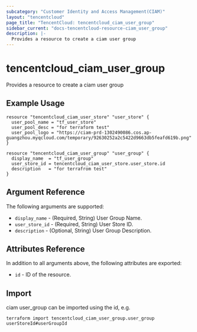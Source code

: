 ```yaml
---
subcategory: "Customer Identity and Access Management(CIAM)"
layout: "tencentcloud"
page_title: "TencentCloud: tencentcloud_ciam_user_group"
sidebar_current: "docs-tencentcloud-resource-ciam_user_group"
description: |-
  Provides a resource to create a ciam user group
---
```


# tencentcloud_ciam_user_group

Provides a resource to create a ciam user group

## Example Usage

```hcl
resource "tencentcloud_ciam_user_store" "user_store" {
  user_pool_name = "tf_user_store"
  user_pool_desc = "for terraform test"
  user_pool_logo = "https://ciam-prd-1302490086.cos.ap-guangzhou.myqcloud.com/temporary/92630252a2c5422d9663db5feafd619b.png"
}

resource "tencentcloud_ciam_user_group" "user_group" {
  display_name  = "tf_user_group"
  user_store_id = tencentcloud_ciam_user_store.user_store.id
  description   = "for terrafrom test"
}
```

## Argument Reference

The following arguments are supported:

* `display_name` - (Required, String) User Group Name.
* `user_store_id` - (Required, String) User Store ID.
* `description` - (Optional, String) User Group Description.

## Attributes Reference

In addition to all arguments above, the following attributes are exported:

* `id` - ID of the resource.



## Import

ciam user_group can be imported using the id, e.g.

```
terraform import tencentcloud_ciam_user_group.user_group userStoreId#userGroupId
```

